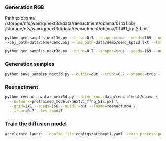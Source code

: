 ### Generation RGB
Path to obama
/storage/nfs/wamiq/next3d/data/reenactment/obama/01491.obj
/storage/nfs/wamiq/next3d/data/reenactment/obama/01491_kpt2d.txt

```bash
python gen_samples_next3d.py --trunc=0.7 --shapes=true --seeds=169 --network=pretrained_models/next3d_ffhq_512.pkl 
--obj_path=data/demo/demo.obj --lms_path=data/demo/demo_kpt2d.txt --lms_cond=True --outdir=73_samples --shapes=False

python gen_samples_next3d.py --trunc=0.7 --shapes=true --seeds=169 --network=pretrained_models/next3d_ffhq_512.pkl --obj_path=/storage/nfs/wamiq/next3d/data/reenactment/obama/01491.obj --lms_path=/storage/nfs/wamiq/next3d/data/reenactment/obama/01491_kpt2d.txt --lms_cond=True --outdir=73_samples --shapes=False
```

### Generation samples

```bash
python save_samples_next3d.py --outdir=out --trunc=0.7 --shapes=true --seeds=169     --network=pretrained_models/next3d_ffhq_512.pkl --obj_path=data/demo/demo.obj     --lms_path=data/demo/demo_kpt2d.txt --lms_cond=True --only_frontal=True --reload_modules=True --outdir=./data/generated_samples/w_plus_img
```

### Reenactment
```bash
python reenact_avatar_next3d.py --drive_root=data/reenactment/obama \
  --network=pretrained_models/next3d_ffhq_512.pkl \
  --grid=2x1 --seeds=166 --outdir=out --fname=reenact.mp4 \
  --trunc=0.7 --lms_cond=1
```

### Train the diffusion model

```bash
accelerate launch --config_file configs/attempt1.yaml --main_process_port 5431 train_diffusion_eg3d_wplus.py
```
